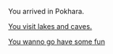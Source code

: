 You arrived in Pokhara.

[You visit lakes and caves.](caves/caves.md)

[You wanno go have some fun](trek/trek.md)

